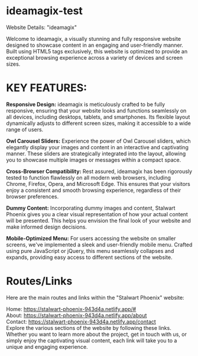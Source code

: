 # ideamagix-test
Website Details: "ideamagix"

Welcome to ideamagix, a visually stunning and fully responsive website designed to showcase content 
in an engaging and user-friendly manner. Built using HTML5 tags exclusively, this website is optimized to 
provide an exceptional browsing experience across a variety of devices and screen sizes.

<h1>KEY FEATURES:</h1>
<b>Responsive Design:</b>
ideamagix is meticulously crafted to be fully responsive, ensuring that your website looks and functions seamlessly on all devices, 
including desktops, tablets, and smartphones. Its flexible layout dynamically adjusts to different screen sizes, making it accessible to a wide range of users.

<b>Owl Carousel Sliders:</b>
Experience the power of Owl Carousel sliders, which elegantly display your images and content in an interactive and captivating manner. 
These sliders are strategically integrated into the layout, allowing you to showcase multiple images or messages within a compact space.

<b>Cross-Browser Compatibility:</b>
Rest assured, ideamagix has been rigorously tested to function flawlessly on all modern web browsers, including Chrome, Firefox, Opera, and Microsoft Edge. This ensures that your visitors enjoy a consistent and smooth browsing experience, regardless of their browser preferences.

<b>Dummy Content:</b>
Incorporating dummy images and content, Stalwart Phoenix gives you a clear visual representation of how your actual content will be presented. This helps you envision the final look of your website and make informed design decisions.

<b>Mobile-Optimized Menu:</b>
For users accessing the website on smaller screens, we've implemented a sleek and user-friendly mobile menu. Crafted using pure JavaScript or jQuery, this menu seamlessly collapses and expands, providing easy access to different sections of the website.

<h1>Routes/Links</h1>

Here are the main routes and links within the "Stalwart Phoenix" website:

Home: https://stalwart-phoenix-943d4a.netlify.app/#<br>
About: https://stalwart-phoenix-943d4a.netlify.app/about<br>
Contact: https://stalwart-phoenix-943d4a.netlify.app/contact<br>
Explore the various sections of the website by following these links. Whether you want to learn more about the project, get in touch with us, or simply enjoy the captivating visual content, each link will take you to a unique and engaging experience.
